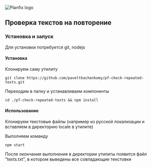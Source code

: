 ![Planfix logo](https://github.com/paveltkachenkomy/pf-check-repeated-texts/raw/master/Planfix-PNG-black.png "Planfix logo")
## Проверка текстов на повторение


### Установка и запуск
Для установки потребуется git, nodejs


#### Установка
Клонируем саму утилиту  
```
git clone https://github.com/paveltkachenkomy/pf-check-repeated-texts.git
```


Переходим в папку и устанавливаем компоненты  
```
cd ./pf-check-repeated-texts && npm install
```


#### Использование
Клонируем текстовые файлы (например из русской локализации и вставляем в директорию locale в утилите)


Выполняем команду
```
npm start
```


После окончания выполнения в директории утилиты появится файл "texts.txt", в котором выведены все совпадающие текстовки